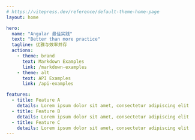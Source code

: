 ```yaml
---
# https://vitepress.dev/reference/default-theme-home-page
layout: home

hero:
  name: "Angular 最佳实践"
  text: "Better than more practice"
  tagline: 优雅与效率并存
  actions:
    - theme: brand
      text: Markdown Examples
      link: /markdown-examples
    - theme: alt
      text: API Examples
      link: /api-examples

features:
  - title: Feature A
    details: Lorem ipsum dolor sit amet, consectetur adipiscing elit
  - title: Feature B
    details: Lorem ipsum dolor sit amet, consectetur adipiscing elit
  - title: Feature C
    details: Lorem ipsum dolor sit amet, consectetur adipiscing elit
---
```


